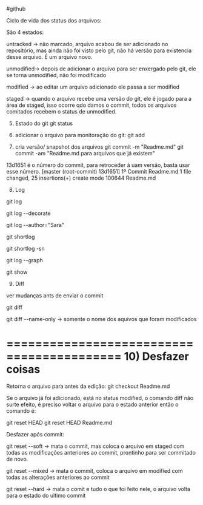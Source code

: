 #github

Ciclo de vida dos status dos arquivos:

São 4 estados:

untracked -> não marcado, arquivo acabou de ser adicionado no repositório, mas ainda não foi visto pelo git, não há versão para existencia desse arquivo. É um arquivo novo.

unmodified-> depois de adicionar o arquivo para ser enxergado pelo git, ele se torna unmodified, não foi modificado

modified -> ao editar um arquivo adicionado ele passa a ser modified

staged -> quando o arquivo recebe uma versão do git, ele é jogado para a área de staged, isso ocorre qdo damos o commit, todos os arquivos comitados recebem o status de unmodified.


5) Estado do git 
git status

6) adicionar o arquivo para monitoração do git:
git add

7) cria versão/ snapshot dos arquivos
git commit -m "Readme.md" 
git commit -am "Readme.md para arquivos que já existem" 

13d1651 é o número do commit, para retroceder à uam versão, basta usar esse número.
[master (root-commit) 13d1651] 1º Commit Readme.md
 1 file changed, 25 insertions(+)
 create mode 100644 Readme.md


8) Log

git log

git log --decorate

git log --author="Sara"

git shortlog

git shortlog -sn

git log --graph

git show <idDoCommit>


9) Diff

ver mudanças ants de enviar o commit

git diff

git diff --name-only -> somente o nome dos aquivos que foram modificados


==========================================
10) Desfazer coisas
============================================

Retorna o arquivo para antes da edição:
git checkout Readme.md


Se o arquivo já foi adicionado, está no status modified, o comando diff não surte efeito, é preciso voltar o arquivo para o estado anterior
então o comando é:

git reset HEAD <nomeDoArquivo>
git reset HEAD Readme.md

Desfazer após commit:

git reset --soft -> mata o commit, mas coloca o arquivo em staged com todas as modificações anteriores ao commit, prontinho para ser commitado de novo.

git reset --mixed -> mata o commit, coloca o arquivo em modified com todas as alterações anteriores ao commit

git reset --hard -> mata o comit e tudo o que foi feito nele, o arquivo volta para o estado do ultimo commit




